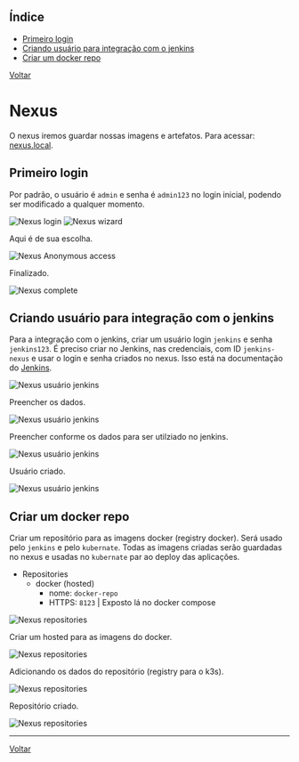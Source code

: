 ## Índice

* [Primeiro login](#primeiro-login)
* [Criando usuário para integração com o jenkins](#criando-usuário-para-integração-com-o-jenkins)
* [Criar um docker repo](#criar-um-docker-repo)

[Voltar](../../README.md)

# Nexus

O nexus iremos guardar nossas imagens e artefatos. Para acessar: [nexus.local](https://nexus.local).

## Primeiro login <a name="primeiro-login"></a>

Por padrão, o usuário é `admin` e senha é `admin123` no login inicial, podendo ser modificado a qualquer momento.

![Nexus login](nexus-01.png)
![Nexus wizard](nexus-02.png)

Aqui é de sua escolha.

![Nexus Anonymous access](nexus-03.png)

Finalizado.

![Nexus complete](nexus-04.png)

## Criando usuário para integração com o jenkins <a name="criando-usuário-para-integração-com-o-jenkins"></a>

Para a integração com o jenkins, criar um usuário login `jenkins` e senha `jenkins123`. É preciso criar no Jenkins, nas credenciais, com ID `jenkins-nexus` e usar o login e senha criados no nexus. Isso está na documentação do [Jenkins](../jenkins/README.md).

![Nexus usuário jenkins](nexus-user-01.png)

Preencher os dados.

![Nexus usuário jenkins](nexus-user-02.png)

Preencher conforme os dados para ser utilziado no jenkins.

![Nexus usuário jenkins](nexus-user-03.png)

Usuário criado.

![Nexus usuário jenkins](nexus-user-04.png)

## Criar um docker repo <a name="criar-um-docker-repo"></a>

Criar um repositório para as imagens docker (registry docker). Será usado pelo `jenkins` e pelo `kubernate`. Todas as imagens criadas serão guardadas no nexus e usadas no `kubernate` par ao deploy das aplicações.

- Repositories
  - docker (hosted)
    - nome: `docker-repo`
    - HTTPS: `8123` | Exposto lá no docker compose

![Nexus repositories](nexus-repositories-01.png)

Criar um hosted para as imagens do docker.

![Nexus repositories](nexus-repositories-02.png)

Adicionando os dados do repositório (registry para o k3s).

![Nexus repositories](nexus-repositories-03.png)

Repositório criado.

![Nexus repositories](nexus-repositories-04.png)

---
[Voltar](../../README.md)